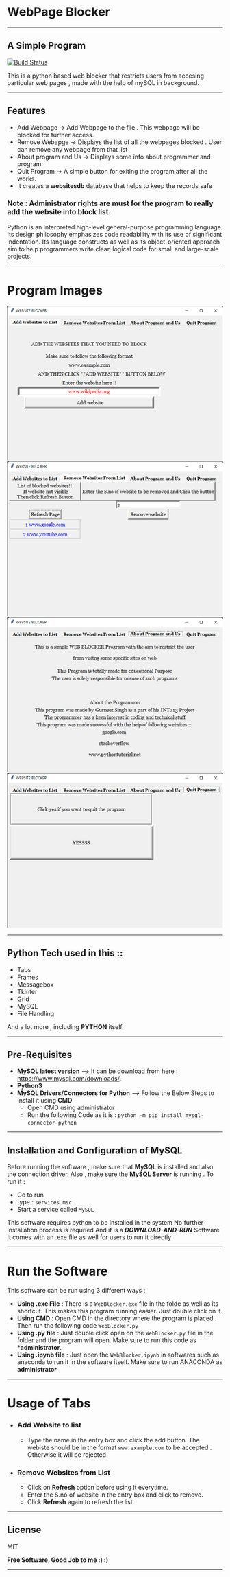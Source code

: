 # WebPage Blocker
***
## A Simple Program 


[![Build Status](https://travis-ci.org/joemccann/dillinger.svg?branch=master)](https://github.com/Gurneet1928)

This is a python based web blocker that restricts users from accesing particular web pages , made with the help of mySQL in background. 
***
## Features

- Add Webpage -> Add Webpage to the file . This webpage will be blocked for further access.
- Remove Webapge -> Displays the list of all the webpages blocked . User can remove any webpage from that list
- About program and Us -> Displays some info about programmer and program
- Quit Program -> A simple button for exiting the program after all the works.
- It creates a **websitesdb** database that helps to keep the records safe

### Note : Administrator rights are must for the program to __really__ add the website into block list.

Python is an interpreted high-level general-purpose programming language. Its design philosophy emphasizes code readability with its use of significant indentation. Its language constructs as well as its object-oriented approach aim to help programmers write clear, logical code for small and large-scale projects.
***
# Program Images
![Adding Webpage to database](image/addweb.png)
![Removing Webpage from database](image/removeweb.png)
![About Us](image/aboutus.png)
![Quitting the program](image/quit.png)
***
## Python Tech used in this  ::

- Tabs
- Frames
- Messagebox
- Tkinter
- Grid
- MySQL
- File Handling

And a lot more , including **PYTHON** itself.
***
## Pre-Requisites
- **MySQL latest version** --> It can be download from here : https://www.mysql.com/downloads/.
- **Python3**
- **MySQL Drivers/Connectors for Python** --> Follow the Below Steps to Install it using **CMD**
     * Open CMD using administrator
     * Run the following Code as it is :
```python -m pip install mysql-connector-python```
***
## Installation and Configuration of MySQL
Before running the software , make sure that **MySQL** is installed and also the connection driver.
Also , make sure the **MySQL Server** is running . To run it :
- Go to run 
- type : ```services.msc```
- Start a service called ```MySQL```

This software requires python to be installed in the system
No further installation process is requried And it is a ***DOWNLOAD-AND-RUN*** Software
It comes with an .exe file as well for users to run it directly
***
# Run the Software

This software can be run using 3 different ways :
- **Using .exe File** : There is a ````WebBlocker.exe```` file in the folde as well as its shortcut. This makes this program running easier. Just double click on it.
- **Using CMD** : Open CMD in the directory where the program is placed . Then run the following code ```` WebBlocker.py ````
- **Using .py file** : Just double click open on the ```WebBlocker.py``` file in the folder and the program will open. Make sure to run this code as ***administrator**.
- **Using .ipynb file** :  Just open the ```WebBlocker.ipynb``` in softwares such as anaconda to run it in the software itself. Make sure to run ANACONDA as **administrator**
***
# Usage of Tabs
* ### Add Website to list
  - Type the name in the entry box and click the add button. The webiste should be in the format ```www.example.com``` to be accepted . Otherwise it will be rejected
* ### Remove Websites from List
  - Click on **Refresh**  option before using it everytime.
  - Enter the S.no of website in the entry box and click to remove.
  - Click **Refresh** again to refresh the list
***
## License

MIT

**Free Software, Good Job to me :) :)**
***
